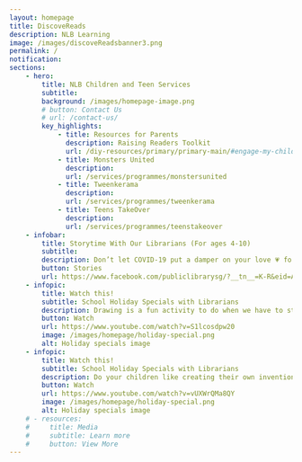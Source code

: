 ```yaml
---
layout: homepage
title: DiscoveReads
description: NLB Learning
image: /images/discoveReadsbanner3.png
permalink: /
notification: 
sections:
    - hero:
        title: NLB Children and Teen Services
        subtitle: 
        background: /images/homepage-image.png
        # button: Contact Us
        # url: /contact-us/
        key_highlights:
            - title: Resources for Parents
              description: Raising Readers Toolkit
              url: /diy-resources/primary/primary-main/#engage-my-child-in-reading
            - title: Monsters United
              description: 
              url: /services/programmes/monstersunited
            - title: Tweenkerama
              description: 
              url: /services/programmes/tweenkerama
            - title: Teens TakeOver
              description: 
              url: /services/programmes/teenstakeover
    - infobar:
        title: Storytime With Our Librarians (For ages 4-10)
        subtitle:
        description: Don’t let COVID-19 put a damper on your love 💗 for our libraries 📚. Stay connected with us through our online storytelling sessions. Let your evenings be filled with fascinating tales in the four official languages. Tune in to Public Libraries Singapore for the English sessions.
        button: Stories
        url: https://www.facebook.com/publiclibrarysg/?__tn__=K-R&eid=ARBW3aD1Bq7Ito1RDwUJUrZ20ebXQSbE-2jAKLpm5DEYUmJei71fOLqpILRI4fTcT8RzU5sYR6MFeCFY&fref=mentions
    - infopic:
        title: Watch this!
        subtitle: School Holiday Specials with Librarians
        description: Drawing is a fun activity to do when we have to stay in.✏️ Let your children expand on their artistic abilities with our librarian, Angela, who will be showing us how we can create a nice drawing in 4 easy steps.🎨
        button: Watch
        url: https://www.youtube.com/watch?v=S1lcosdpw20
        image: /images/homepage/holiday-special.png
        alt: Holiday specials image
    - infopic:
        title: Watch this!
        subtitle: School Holiday Specials with Librarians
        description: Do your children like creating their own inventions just like Leonardo Da Vinci? Join our librarian Faye, as she shows us Leonardo’s many amazing inventions and teaches us how to make one of them
        button: Watch
        url: https://www.youtube.com/watch?v=vUXWrQMa8QY
        image: /images/homepage/holiday-special.png
        alt: Holiday specials image
    # - resources:
    #     title: Media
    #     subtitle: Learn more
    #     button: View More
---
```

